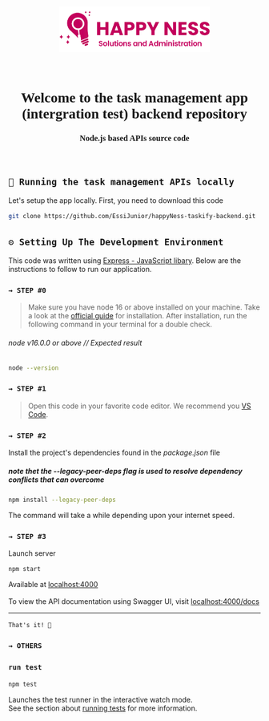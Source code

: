 <div align="center" style="font-family:consolas;" >
  <img src="./logo_brand.png" alt="HappyNess Logo" width="300"  style="margin:2rem;" >
  <h1>Welcome to the task management app (intergration test) backend repository</h1>
  <h3>Node.js based APIs source code</h3>
</div>
<br>


## `🚀 Running the task management APIs locally`

Let's setup the app locally. First, you need to download this code 

```sh
git clone https://github.com/EssiJunior/happyNess-taskify-backend.git
```


## `⚙️ Setting Up The Development Environment`
This code was written using [Express - JavaScript libary](https://expressjs.com/). Below are the instructions to follow to run our application.

### `→ STEP #0`

> Make sure you have node 16 or above installed on your machine. Take a look at the [official guide](https://nodejs.org/en/download) for installation. After installation, run the following command in your terminal for a double check.
###### node v16.0.0 or above // Expected result
```sh
node --version
```

### `→ STEP #1`
> Open this code in your favorite code editor. We recommend you [VS Code](https://code.visualstudio.com/).


### `→ STEP #2`
Install the project's dependencies found in the *_package.json_* file
##### note thet the --legacy-peer-deps flag is used to resolve dependency conflicts that can overcome
```sh
npm install --legacy-peer-deps
```

The command will take a while depending upon your internet speed.

### `→ STEP #3`
Launch server  

```sh
npm start
```
Available at [localhost:4000](http://localhost:4000/)<br><br>
To view the API documentation using Swagger UI, visit [localhost:4000/docs](http://localhost:4000/docs)<br><hr>

`That's it! 🥂`


### `→ OTHERS`

### `run test`

```sh
npm test
```
Launches the test runner in the interactive watch mode.\
See the section about [running tests](https://facebook.github.io/create-react-app/docs/running-tests) for more information.
